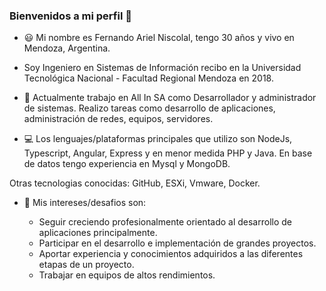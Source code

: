 ### Bienvenidos a mi perfil 👋




- 😃  Mi nombre es Fernando Ariel Niscolal, tengo 30 años y vivo en Mendoza, Argentina.

- Soy Ingeniero en Sistemas de Información recibo en la Universidad Tecnológica Nacional - Facultad Regional Mendoza en 2018.

- 🔨 Actualmente trabajo en All In SA como Desarrollador y administrador de sistemas. Realizo tareas como desarrollo de aplicaciones, administración de redes, equipos, servidores. 

- 💻 Los lenguajes/plataformas principales que utilizo son NodeJs, Typescript, Angular, Express  y en menor medida PHP y Java. En base de datos tengo experiencia en Mysql y MongoDB. 
 
 Otras tecnologias conocidas: GitHub, ESXi, Vmware, Docker.

- 📌 Mis intereses/desafios son:
    
    + Seguir creciendo profesionalmente orientado al desarrollo de aplicaciones principalmente.
    + Participar en el desarrollo e implementación de grandes proyectos.
    + Aportar experiencia y conocimientos adquiridos a las diferentes etapas de un proyecto.
    + Trabajar en equipos de altos rendimientos.
     

